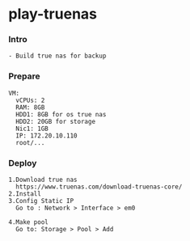 # play-truenas
### Intro
    - Build true nas for backup
### Prepare
    VM:
      vCPUs: 2
      RAM: 8GB
      HDD1: 8GB for os true nas
      HDD2: 20GB for storage
      Nic1: 1GB
      IP: 172.20.10.110
      root/...
### Deploy
    1.Download true nas
      https://www.truenas.com/download-truenas-core/      
    2.Install
    3.Config Static IP
      Go to : Network > Interface > em0
       
    4.Make pool
      Go to: Storage > Pool > Add

      
